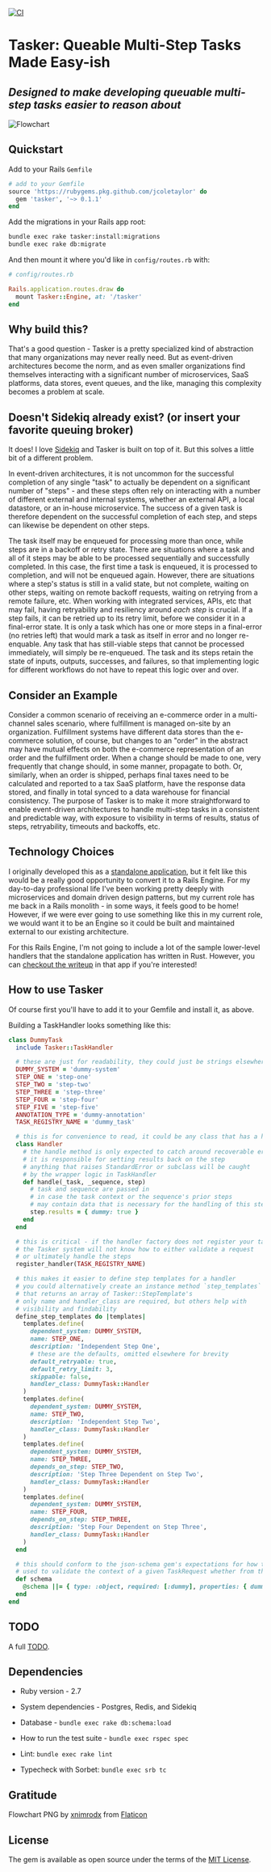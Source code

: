 [![CI](https://github.com/jcoletaylor/tasker/actions/workflows/main.yml/badge.svg)](https://github.com/jcoletaylor/tasker/actions/workflows/main.yml)

# Tasker: Queable Multi-Step Tasks Made Easy-ish

## *Designed to make developing queuable multi-step tasks easier to reason about*

![Flowchart](flowchart.png "Tasker")


## Quickstart

Add to your Rails `Gemfile`

```ruby
# add to your Gemfile
source 'https://rubygems.pkg.github.com/jcoletaylor' do
  gem 'tasker', '~> 0.1.1'
end
```

Add the migrations in your Rails app root:

```bash
bundle exec rake tasker:install:migrations
bundle exec rake db:migrate
```

And then mount it where you'd like in `config/routes.rb` with:

```ruby
# config/routes.rb

Rails.application.routes.draw do
  mount Tasker::Engine, at: '/tasker'
end
```

## Why build this?

That's a good question - Tasker is a pretty specialized kind of abstraction that many organizations may never really need. But as event-driven architectures become the norm, and as even smaller organizations find themselves interacting with a significant number of microservices, SaaS platforms, data stores, event queues, and the like, managing this complexity becomes a problem at scale.

## Doesn't Sidekiq already exist? (or insert your favorite queuing broker)

It does! I love [Sidekiq](https://sidekiq.org/) and Tasker is built on top of it. But this solves a little bit of a different problem.

In event-driven architectures, it is not uncommon for the successful completion of any single "task" to actually be dependent on a significant number of "steps" - and these steps often rely on interacting with a number of different external and internal systems, whether an external API, a local datastore, or an in-house microservice. The success of a given task is therefore dependent on the successful completion of each step, and steps can likewise be dependent on other steps.

The task itself may be enqueued for processing more than once, while steps are in a backoff or retry state. There are situations where a task and all of it steps may be able to be processed sequentially and successfully completed. In this case, the first time a task is enqueued, it is processed to completion, and will not be enqueued again. However, there are situations where a step's status is still in a valid state, but not complete, waiting on other steps, waiting on remote backoff requests, waiting on retrying from a remote failure, etc. When working with integrated services, APIs, etc that may fail, having retryability and resiliency around *each step* is crucial. If a step fails, it can be retried up to its retry limit, before we consider it in a final-error state. It is only a task which has one or more steps in a final-error (no retries left) that would mark a task as itself in error and no longer re-enquable. Any task that has still-viable steps that cannot be processed immediately, will simply be re-enqueued. The task and its steps retain the state of inputs, outputs, successes, and failures, so that implementing logic for different workflows do not have to repeat this logic over and over.

## Consider an Example

Consider a common scenario of receiving an e-commerce order in a multi-channel sales scenario, where fulfillment is managed on-site by an organization. Fulfillment systems have different data stores than the e-commerce solution, of course, but changes to an "order" in the abstract may have mutual effects on both the e-commerce representation of an order and the fulfillment order. When a change should be made to one, very frequently that change should, in some manner, propagate to both. Or, similarly, when an order is shipped, perhaps final taxes need to be calculated and reported to a tax SaaS platform, have the response data stored, and finally in total synced to a data warehouse for financial consistency. The purpose of Tasker is to make it more straightforward to enable event-driven architectures to handle multi-step tasks in a consistent and predictable way, with exposure to visibility in terms of results, status of steps, retryability, timeouts and backoffs, etc.

## Technology Choices

I originally developed this as a [standalone application](https://github.com/jcoletaylor/tasker_rails), but it felt like this would be a really good opportunity to convert it to a Rails Engine. For my day-to-day professional life I've been working pretty deeply with microservices and domain driven design patterns, but my current role has me back in a Rails monolith - in some ways, it feels good to be home! However, if we were ever going to use something like this in my current role, we would want it to be an Engine so it could be built and maintained external to our existing architecture.

For this Rails Engine, I'm not going to include a lot of the sample lower-level handlers that the standalone application has written in Rust. However, you can [checkout the writeup](https://github.com/jcoletaylor/tasker_rails#technology-choices) in that app if you're interested!

## How to use Tasker

Of course first you'll have to add it to your Gemfile and install it, as above.

Building a TaskHandler looks something like this:

```ruby
class DummyTask
  include Tasker::TaskHandler

  # these are just for readability, they could just be strings elsewhere
  DUMMY_SYSTEM = 'dummy-system'
  STEP_ONE = 'step-one'
  STEP_TWO = 'step-two'
  STEP_THREE = 'step-three'
  STEP_FOUR = 'step-four'
  STEP_FIVE = 'step-five'
  ANNOTATION_TYPE = 'dummy-annotation'
  TASK_REGISTRY_NAME = 'dummy_task'

  # this is for convenience to read, it could be any class that has a handle method with this signature
  class Handler
    # the handle method is only expected to catch around recoverable errors
    # it is responsible for setting results back on the step
    # anything that raises StandardError or subclass will be caught
    # by the wrapper logic in TaskHandler
    def handle(_task, _sequence, step)
      # task and sequence are passed in
      # in case the task context or the sequence's prior steps
      # may contain data that is necessary for the handling of this step
      step.results = { dummy: true }
    end
  end

  # this is critical - if the handler factory does not register your task handler
  # the Tasker system will not know how to either validate a request
  # or ultimately handle the steps
  register_handler(TASK_REGISTRY_NAME)

  # this makes it easier to define step templates for a handler
  # you could alternatively create an instance method `step_templates`
  # that returns an array of Tasker::StepTemplate's
  # only name and handler_class are required, but others help with
  # visibility and findability
  define_step_templates do |templates|
    templates.define(
      dependent_system: DUMMY_SYSTEM,
      name: STEP_ONE,
      description: 'Independent Step One',
      # these are the defaults, omitted elsewhere for brevity
      default_retryable: true,
      default_retry_limit: 3,
      skippable: false,
      handler_class: DummyTask::Handler
    )
    templates.define(
      dependent_system: DUMMY_SYSTEM,
      name: STEP_TWO,
      description: 'Independent Step Two',
      handler_class: DummyTask::Handler
    )
    templates.define(
      dependent_system: DUMMY_SYSTEM,
      name: STEP_THREE,
      depends_on_step: STEP_TWO,
      description: 'Step Three Dependent on Step Two',
      handler_class: DummyTask::Handler
    )
    templates.define(
      dependent_system: DUMMY_SYSTEM,
      name: STEP_FOUR,
      depends_on_step: STEP_THREE,
      description: 'Step Four Dependent on Step Three',
      handler_class: DummyTask::Handler
    )
  end

  # this should conform to the json-schema gem's expectations for how to validate json
  # used to validate the context of a given TaskRequest whether from the API or otherwise
  def schema
    @schema ||= { type: :object, required: [:dummy], properties: { dummy: { type: 'boolean' } } }
  end
end

```

## TODO

A full [TODO](./TODO.md).
## Dependencies

* Ruby version - 2.7

* System dependencies - Postgres, Redis, and Sidekiq

* Database - `bundle exec rake db:schema:load`

* How to run the test suite - `bundle exec rspec spec`

* Lint: `bundle exec rake lint`

* Typecheck with Sorbet: `bundle exec srb tc`
## Gratitude

Flowchart PNG by [xnimrodx](https://www.flaticon.com/authors/xnimrodx) from [Flaticon](https://www.flaticon.com/) 

## License
The gem is available as open source under the terms of the [MIT License](https://opensource.org/licenses/MIT).
